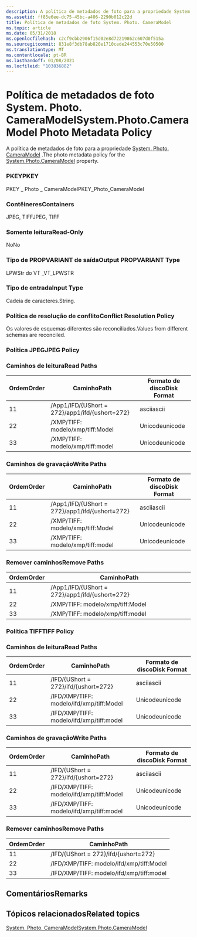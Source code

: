 ```yaml
---
description: A política de metadados de foto para a propriedade System. Photo. CameraModel.
ms.assetid: ff85e6ee-dc75-45bc-a406-2290b012c22d
title: Política de metadados de foto System. Photo. CameraModel
ms.topic: article
ms.date: 05/31/2018
ms.openlocfilehash: c2cf9cbb2906f15d02e8d72219862c607d0f515a
ms.sourcegitcommit: 831e8f3db78ab820e1710cede244553c70e50500
ms.translationtype: MT
ms.contentlocale: pt-BR
ms.lasthandoff: 01/08/2021
ms.locfileid: "103836882"
---
```

# <a name="systemphotocameramodel-photo-metadata-policy"></a><span data-ttu-id="7d22b-103">Política de metadados de foto System. Photo. CameraModel</span><span class="sxs-lookup"><span data-stu-id="7d22b-103">System.Photo.CameraModel Photo Metadata Policy</span></span>

<span data-ttu-id="7d22b-104">A política de metadados de foto para a propriedade [System. Photo. CameraModel](../properties/props-system-photo-cameramodel.md) .</span><span class="sxs-lookup"><span data-stu-id="7d22b-104">The photo metadata policy for the [System.Photo.CameraModel](../properties/props-system-photo-cameramodel.md) property.</span></span>

### <a name="pkey"></a><span data-ttu-id="7d22b-105">PKEY</span><span class="sxs-lookup"><span data-stu-id="7d22b-105">PKEY</span></span>

<span data-ttu-id="7d22b-106">PKEY \_ Photo \_ CameraModel</span><span class="sxs-lookup"><span data-stu-id="7d22b-106">PKEY\_Photo\_CameraModel</span></span>

### <a name="containers"></a><span data-ttu-id="7d22b-107">Contêineres</span><span class="sxs-lookup"><span data-stu-id="7d22b-107">Containers</span></span>

<span data-ttu-id="7d22b-108">JPEG, TIFF</span><span class="sxs-lookup"><span data-stu-id="7d22b-108">JPEG, TIFF</span></span>

### <a name="read-only"></a><span data-ttu-id="7d22b-109">Somente leitura</span><span class="sxs-lookup"><span data-stu-id="7d22b-109">Read-Only</span></span>

<span data-ttu-id="7d22b-110">No</span><span class="sxs-lookup"><span data-stu-id="7d22b-110">No</span></span>

### <a name="output-propvariant-type"></a><span data-ttu-id="7d22b-111">Tipo de PROPVARIANT de saída</span><span class="sxs-lookup"><span data-stu-id="7d22b-111">Output PROPVARIANT Type</span></span>

<span data-ttu-id="7d22b-112">LPWStr do VT \_</span><span class="sxs-lookup"><span data-stu-id="7d22b-112">VT\_LPWSTR</span></span>

### <a name="input-type"></a><span data-ttu-id="7d22b-113">Tipo de entrada</span><span class="sxs-lookup"><span data-stu-id="7d22b-113">Input Type</span></span>

<span data-ttu-id="7d22b-114">Cadeia de caracteres.</span><span class="sxs-lookup"><span data-stu-id="7d22b-114">String.</span></span>

### <a name="conflict-resolution-policy"></a><span data-ttu-id="7d22b-115">Política de resolução de conflito</span><span class="sxs-lookup"><span data-stu-id="7d22b-115">Conflict Resolution Policy</span></span>

<span data-ttu-id="7d22b-116">Os valores de esquemas diferentes são reconciliados.</span><span class="sxs-lookup"><span data-stu-id="7d22b-116">Values from different schemas are reconciled.</span></span>

### <a name="jpeg-policy"></a><span data-ttu-id="7d22b-117">Política JPEG</span><span class="sxs-lookup"><span data-stu-id="7d22b-117">JPEG Policy</span></span>

### <a name="read-paths"></a><span data-ttu-id="7d22b-118">Caminhos de leitura</span><span class="sxs-lookup"><span data-stu-id="7d22b-118">Read Paths</span></span>



| <span data-ttu-id="7d22b-119">Ordem</span><span class="sxs-lookup"><span data-stu-id="7d22b-119">Order</span></span> | <span data-ttu-id="7d22b-120">Caminho</span><span class="sxs-lookup"><span data-stu-id="7d22b-120">Path</span></span>                   | <span data-ttu-id="7d22b-121">Formato de disco</span><span class="sxs-lookup"><span data-stu-id="7d22b-121">Disk Format</span></span> |
|-------|------------------------|-------------|
| <span data-ttu-id="7d22b-122">1</span><span class="sxs-lookup"><span data-stu-id="7d22b-122">1</span></span>     | <span data-ttu-id="7d22b-123">/App1/IFD/{UShort = 272}</span><span class="sxs-lookup"><span data-stu-id="7d22b-123">/app1/ifd/{ushort=272}</span></span> | <span data-ttu-id="7d22b-124">ascii</span><span class="sxs-lookup"><span data-stu-id="7d22b-124">ascii</span></span>       |
| <span data-ttu-id="7d22b-125">2</span><span class="sxs-lookup"><span data-stu-id="7d22b-125">2</span></span>     | <span data-ttu-id="7d22b-126">/XMP/TIFF: modelo</span><span class="sxs-lookup"><span data-stu-id="7d22b-126">/xmp/tiff:Model</span></span>        | <span data-ttu-id="7d22b-127">Unicode</span><span class="sxs-lookup"><span data-stu-id="7d22b-127">unicode</span></span>     |
| <span data-ttu-id="7d22b-128">3</span><span class="sxs-lookup"><span data-stu-id="7d22b-128">3</span></span>     | <span data-ttu-id="7d22b-129">/XMP/TIFF: modelo</span><span class="sxs-lookup"><span data-stu-id="7d22b-129">/xmp/tiff:model</span></span>        | <span data-ttu-id="7d22b-130">Unicode</span><span class="sxs-lookup"><span data-stu-id="7d22b-130">unicode</span></span>     |



 

### <a name="write-paths"></a><span data-ttu-id="7d22b-131">Caminhos de gravação</span><span class="sxs-lookup"><span data-stu-id="7d22b-131">Write Paths</span></span>



| <span data-ttu-id="7d22b-132">Ordem</span><span class="sxs-lookup"><span data-stu-id="7d22b-132">Order</span></span> | <span data-ttu-id="7d22b-133">Caminho</span><span class="sxs-lookup"><span data-stu-id="7d22b-133">Path</span></span>                   | <span data-ttu-id="7d22b-134">Formato de disco</span><span class="sxs-lookup"><span data-stu-id="7d22b-134">Disk Format</span></span> |
|-------|------------------------|-------------|
| <span data-ttu-id="7d22b-135">1</span><span class="sxs-lookup"><span data-stu-id="7d22b-135">1</span></span>     | <span data-ttu-id="7d22b-136">/App1/IFD/{UShort = 272}</span><span class="sxs-lookup"><span data-stu-id="7d22b-136">/app1/ifd/{ushort=272}</span></span> | <span data-ttu-id="7d22b-137">ascii</span><span class="sxs-lookup"><span data-stu-id="7d22b-137">ascii</span></span>       |
| <span data-ttu-id="7d22b-138">2</span><span class="sxs-lookup"><span data-stu-id="7d22b-138">2</span></span>     | <span data-ttu-id="7d22b-139">/XMP/TIFF: modelo</span><span class="sxs-lookup"><span data-stu-id="7d22b-139">/xmp/tiff:Model</span></span>        | <span data-ttu-id="7d22b-140">Unicode</span><span class="sxs-lookup"><span data-stu-id="7d22b-140">unicode</span></span>     |
| <span data-ttu-id="7d22b-141">3</span><span class="sxs-lookup"><span data-stu-id="7d22b-141">3</span></span>     | <span data-ttu-id="7d22b-142">/XMP/TIFF: modelo</span><span class="sxs-lookup"><span data-stu-id="7d22b-142">/xmp/tiff:model</span></span>        | <span data-ttu-id="7d22b-143">Unicode</span><span class="sxs-lookup"><span data-stu-id="7d22b-143">unicode</span></span>     |



 

### <a name="remove-paths"></a><span data-ttu-id="7d22b-144">Remover caminhos</span><span class="sxs-lookup"><span data-stu-id="7d22b-144">Remove Paths</span></span>



| <span data-ttu-id="7d22b-145">Ordem</span><span class="sxs-lookup"><span data-stu-id="7d22b-145">Order</span></span> | <span data-ttu-id="7d22b-146">Caminho</span><span class="sxs-lookup"><span data-stu-id="7d22b-146">Path</span></span>                   |
|-------|------------------------|
| <span data-ttu-id="7d22b-147">1</span><span class="sxs-lookup"><span data-stu-id="7d22b-147">1</span></span>     | <span data-ttu-id="7d22b-148">/App1/IFD/{UShort = 272}</span><span class="sxs-lookup"><span data-stu-id="7d22b-148">/app1/ifd/{ushort=272}</span></span> |
| <span data-ttu-id="7d22b-149">2</span><span class="sxs-lookup"><span data-stu-id="7d22b-149">2</span></span>     | <span data-ttu-id="7d22b-150">/XMP/TIFF: modelo</span><span class="sxs-lookup"><span data-stu-id="7d22b-150">/xmp/tiff:Model</span></span>        |
| <span data-ttu-id="7d22b-151">3</span><span class="sxs-lookup"><span data-stu-id="7d22b-151">3</span></span>     | <span data-ttu-id="7d22b-152">/XMP/TIFF: modelo</span><span class="sxs-lookup"><span data-stu-id="7d22b-152">/xmp/tiff:model</span></span>        |



 

### <a name="tiff-policy"></a><span data-ttu-id="7d22b-153">Política TIFF</span><span class="sxs-lookup"><span data-stu-id="7d22b-153">TIFF Policy</span></span>

### <a name="read-paths"></a><span data-ttu-id="7d22b-154">Caminhos de leitura</span><span class="sxs-lookup"><span data-stu-id="7d22b-154">Read Paths</span></span>



| <span data-ttu-id="7d22b-155">Ordem</span><span class="sxs-lookup"><span data-stu-id="7d22b-155">Order</span></span> | <span data-ttu-id="7d22b-156">Caminho</span><span class="sxs-lookup"><span data-stu-id="7d22b-156">Path</span></span>                | <span data-ttu-id="7d22b-157">Formato de disco</span><span class="sxs-lookup"><span data-stu-id="7d22b-157">Disk Format</span></span> |
|-------|---------------------|-------------|
| <span data-ttu-id="7d22b-158">1</span><span class="sxs-lookup"><span data-stu-id="7d22b-158">1</span></span>     | <span data-ttu-id="7d22b-159">/IFD/{UShort = 272}</span><span class="sxs-lookup"><span data-stu-id="7d22b-159">/ifd/{ushort=272}</span></span>   | <span data-ttu-id="7d22b-160">ascii</span><span class="sxs-lookup"><span data-stu-id="7d22b-160">ascii</span></span>       |
| <span data-ttu-id="7d22b-161">2</span><span class="sxs-lookup"><span data-stu-id="7d22b-161">2</span></span>     | <span data-ttu-id="7d22b-162">/IFD/XMP/TIFF: modelo</span><span class="sxs-lookup"><span data-stu-id="7d22b-162">/ifd/xmp/tiff:Model</span></span> | <span data-ttu-id="7d22b-163">Unicode</span><span class="sxs-lookup"><span data-stu-id="7d22b-163">unicode</span></span>     |
| <span data-ttu-id="7d22b-164">3</span><span class="sxs-lookup"><span data-stu-id="7d22b-164">3</span></span>     | <span data-ttu-id="7d22b-165">/IFD/XMP/TIFF: modelo</span><span class="sxs-lookup"><span data-stu-id="7d22b-165">/ifd/xmp/tiff:model</span></span> | <span data-ttu-id="7d22b-166">Unicode</span><span class="sxs-lookup"><span data-stu-id="7d22b-166">unicode</span></span>     |



 

### <a name="write-paths"></a><span data-ttu-id="7d22b-167">Caminhos de gravação</span><span class="sxs-lookup"><span data-stu-id="7d22b-167">Write Paths</span></span>



| <span data-ttu-id="7d22b-168">Ordem</span><span class="sxs-lookup"><span data-stu-id="7d22b-168">Order</span></span> | <span data-ttu-id="7d22b-169">Caminho</span><span class="sxs-lookup"><span data-stu-id="7d22b-169">Path</span></span>                | <span data-ttu-id="7d22b-170">Formato de disco</span><span class="sxs-lookup"><span data-stu-id="7d22b-170">Disk Format</span></span> |
|-------|---------------------|-------------|
| <span data-ttu-id="7d22b-171">1</span><span class="sxs-lookup"><span data-stu-id="7d22b-171">1</span></span>     | <span data-ttu-id="7d22b-172">/IFD/{UShort = 272}</span><span class="sxs-lookup"><span data-stu-id="7d22b-172">/ifd/{ushort=272}</span></span>   | <span data-ttu-id="7d22b-173">ascii</span><span class="sxs-lookup"><span data-stu-id="7d22b-173">ascii</span></span>       |
| <span data-ttu-id="7d22b-174">2</span><span class="sxs-lookup"><span data-stu-id="7d22b-174">2</span></span>     | <span data-ttu-id="7d22b-175">/IFD/XMP/TIFF: modelo</span><span class="sxs-lookup"><span data-stu-id="7d22b-175">/ifd/xmp/tiff:Model</span></span> | <span data-ttu-id="7d22b-176">Unicode</span><span class="sxs-lookup"><span data-stu-id="7d22b-176">unicode</span></span>     |
| <span data-ttu-id="7d22b-177">3</span><span class="sxs-lookup"><span data-stu-id="7d22b-177">3</span></span>     | <span data-ttu-id="7d22b-178">/IFD/XMP/TIFF: modelo</span><span class="sxs-lookup"><span data-stu-id="7d22b-178">/ifd/xmp/tiff:model</span></span> | <span data-ttu-id="7d22b-179">Unicode</span><span class="sxs-lookup"><span data-stu-id="7d22b-179">unicode</span></span>     |



 

### <a name="remove-paths"></a><span data-ttu-id="7d22b-180">Remover caminhos</span><span class="sxs-lookup"><span data-stu-id="7d22b-180">Remove Paths</span></span>



| <span data-ttu-id="7d22b-181">Ordem</span><span class="sxs-lookup"><span data-stu-id="7d22b-181">Order</span></span> | <span data-ttu-id="7d22b-182">Caminho</span><span class="sxs-lookup"><span data-stu-id="7d22b-182">Path</span></span>                |
|-------|---------------------|
| <span data-ttu-id="7d22b-183">1</span><span class="sxs-lookup"><span data-stu-id="7d22b-183">1</span></span>     | <span data-ttu-id="7d22b-184">/IFD/{UShort = 272}</span><span class="sxs-lookup"><span data-stu-id="7d22b-184">/ifd/{ushort=272}</span></span>   |
| <span data-ttu-id="7d22b-185">2</span><span class="sxs-lookup"><span data-stu-id="7d22b-185">2</span></span>     | <span data-ttu-id="7d22b-186">/IFD/XMP/TIFF: modelo</span><span class="sxs-lookup"><span data-stu-id="7d22b-186">/ifd/xmp/tiff:Model</span></span> |
| <span data-ttu-id="7d22b-187">3</span><span class="sxs-lookup"><span data-stu-id="7d22b-187">3</span></span>     | <span data-ttu-id="7d22b-188">/IFD/XMP/TIFF: modelo</span><span class="sxs-lookup"><span data-stu-id="7d22b-188">/ifd/xmp/tiff:model</span></span> |



 

## <a name="remarks"></a><span data-ttu-id="7d22b-189">Comentários</span><span class="sxs-lookup"><span data-stu-id="7d22b-189">Remarks</span></span>

## <a name="related-topics"></a><span data-ttu-id="7d22b-190">Tópicos relacionados</span><span class="sxs-lookup"><span data-stu-id="7d22b-190">Related topics</span></span>

<dl> <dt>

[<span data-ttu-id="7d22b-191">System. Photo. CameraModel</span><span class="sxs-lookup"><span data-stu-id="7d22b-191">System.Photo.CameraModel</span></span>](../properties/props-system-photo-cameramodel.md)
</dt> </dl>

 

 
